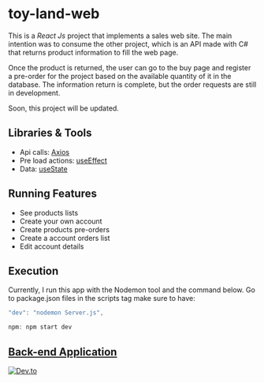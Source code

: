 # toy-land-web

This is a *React Js* project that implements a sales web site. The main intention was to consume the other project, which is an API made with C# that returns product information to fill the web page.

Once the product is returned, the user can go to the buy page and register a pre-order for the project based on the available quantity of it in the database. The information return is complete, but the order requests are still in development.

Soon, this project will be updated.

## Libraries & Tools
- Api calls: [Axios](https://axios-http.com/ptbr/docs/intro)
- Pre load actions: [useEffect](https://pt-br.legacy.reactjs.org/docs/hooks-effect.html)
- Data: [useState](https://pt-br.legacy.reactjs.org/docs/hooks-state.html)

## Running Features
- See products lists
- Create your own account
- Create products pre-orders
- Create a account orders list
- Edit account details

## Execution

Currently, I run this app with the Nodemon tool and the command below. Go to package.json files in the scripts tag make sure to have:

```Javascript
"dev": "nodemon Server.js",
```

```Javascript
npm: npm start dev
```

## [Back-end Application](https://github.com/AaronCrvl/toy-land-api)
[![Dev.to](https://github-readme-stats.vercel.app/api/pin/?username=AaronCrvl&repo=toy-land-api&theme=dracula)](https://github.com/thepracticaldev/dev.to)

